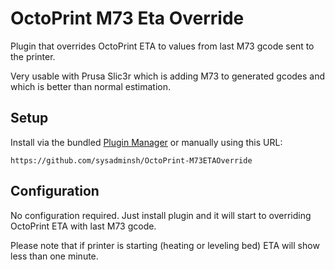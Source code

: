 # OctoPrint M73 Eta Override

Plugin that overrides OctoPrint ETA to values from last M73 gcode sent to the printer.

Very usable with Prusa Slic3r which is adding M73 to generated gcodes and which is better than normal estimation.

## Setup

Install via the bundled [Plugin Manager](https://github.com/foosel/OctoPrint/wiki/Plugin:-Plugin-Manager)
or manually using this URL:

    https://github.com/sysadminsh/OctoPrint-M73ETAOverride


## Configuration

No configuration required. Just install plugin and it will start to overriding OctoPrint ETA with last M73 gcode.

Please note that if printer is starting (heating or leveling bed) ETA will show less than one minute.